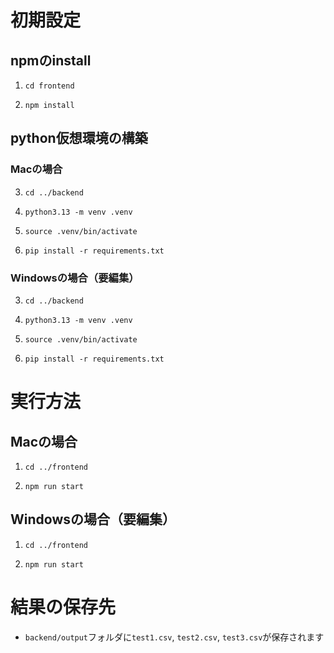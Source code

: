 # 初期設定

## npmのinstall
1.  ```cd frontend```

2.  ```npm install```

## python仮想環境の構築
### Macの場合

3. ```cd ../backend```

4. ```python3.13 -m venv .venv```

5. ```source .venv/bin/activate```

6. ```pip install -r requirements.txt```

### Windowsの場合（要編集）

3. ```cd ../backend```

4. ```python3.13 -m venv .venv```

5. ```source .venv/bin/activate```

6. ```pip install -r requirements.txt```

# 実行方法
## Macの場合

1. ```cd ../frontend```

2. ```npm run start```

## Windowsの場合（要編集）

1. ```cd ../frontend```

2. ```npm run start```

# 結果の保存先

- ```backend/output```フォルダに```test1.csv```, ```test2.csv```, ```test3.csv```が保存されます

